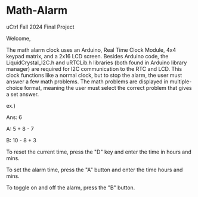 # Math-Alarm
uCtrl Fall 2024 Final Project

Welcome,

The math alarm clock uses an Arduino, Real Time Clock Module, 4x4 keypad matrix, and a 2x16 LCD screen. Besides Arduino code, the LiquidCrystal_I2C.h and uRTCLib.h libraries (both found in Arduino library manager) are required for I2C communication to the RTC and LCD. This clock functions like a normal clock, but to stop the alarm, the user must answer a few math problems. The math problems are displayed in multiple-choice format, meaning the user must select the correct problem that gives a set answer. 

ex.)

Ans: 6

A: 5 + 8 - 7

B: 10 - 8 + 3

To reset the current time, press the "D" key and enter the time in hours and mins.

To set the alarm time, press the "A" button and enter the time hours and mins.

To toggle on and off the alarm, press the "B" button.
